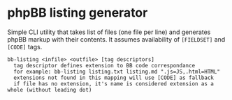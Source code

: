 # phpBB listing generator

Simple CLI utility that takes list of files (one file per line) and generates phpBB markup
with their contents. It assumes availability of `[FIELDSET]` and `[CODE]` tags.

```
bb-listing <infile> <outfile> [tag descriptors]
  tag descriptor defines extension to BB code correspondance
  for example: bb-listing listing.txt listing.md ".js=JS,.html=HTML"
  extensions not found in this mapping will use [CODE] as fallback
  if file has no extension, it's name is considered extension as a whole (without leading dot)
```
